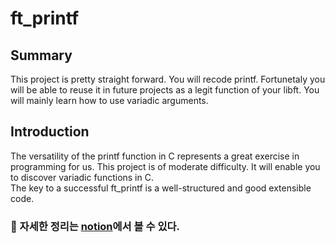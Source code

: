 # ft_printf

## Summary
This project is pretty straight forward. You will recode printf. Fortunetaly you will be able to reuse it in future projects as a legit function of your libft. You will mainly learn how to use variadic arguments.
</br>
## Introduction
The versatility of the printf function in C represents a great exercise in programming for us. This project is of moderate difficulty. It will enable you to discover variadic functions in C.  
The key to a successful ft_printf is a well-structured and good extensible code.

### :round_pushpin: 자세한 정리는 [notion](https://special-pigment-580.notion.site/ft_printf-6fa28bdf61794b80aee4a71f53a88628)에서 볼 수 있다.
